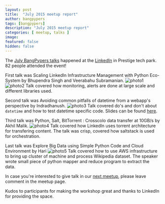 ```yaml
---
layout: post
title:  "July 2015 meetup report"
author: bangpypers
tags: [bangpypers]
description: "July 2015 meetup report"
categories: [ meetup, talks ]
image:
featured: false
hidden: false
---
```


The [July BangPypers talks](http://www.meetup.com/BangPypers/events/197867222/) happened at the [LinkedIn](https://www.linkedin.com/) in Prestige tech park. 82 people attended the event!

First talk was Scaling LinkedIn Infrastructure Management with Python Eco-System by Bhupendra Singh and Veerabahu Subramanian. ![photo1](https://a248.e.akamai.net/f/248/1673/2/photos3.meetupstatic.com/photos/event/6/c/9/4/highres_439887796.jpeg)
![photo2](https://a248.e.akamai.net/f/248/1673/2/photos3.meetupstatic.com/photos/event/6/c/8/7/highres_439887783.jpeg)
Talk covered how monitoring, alerts are done at large scale and different libraries used.

Second talk was Avoiding common pitfalls of datetime from a webapp's perspective by Indradhanush.
![photo3](https://a248.e.akamai.net/f/248/1673/2/photos2.meetupstatic.com/photos/event/6/c/2/9/highres_439887689.jpeg)
Talk covered do's and don't about `datetime` and how to test datetime specific code. Slides can be found
[here](http://www.slideshare.net/indradhanush92/time-travel-with-python).

Third talk was Python, Salt, BitTorrent : Cross­colo data transfer at 10GB/s by Akhil Malik.
![photo4](https://a248.e.akamai.net/f/248/1673/2/photos3.meetupstatic.com/photos/event/6/b/e/b/highres_439887627.jpeg)
Talk covered how LinkedIn uses torrent architecture for transfering content.
The talk was crisp, covered how saltstack is used for orchestration.

Last talk was Explore Big Data using Simple Python Code and Cloud Environment by Hari
![photo5](https://a248.e.akamai.net/f/248/1673/2/photos1.meetupstatic.com/photos/event/6/b/d/7/highres_439887607.jpeg)
Talk covered how to use AWS infrastructure to bring up cluster of machine and process Wikipedia dataset.
The speaker wrote small piece of python mapper and reduce program to extract the data.

In case you're interested to give talk in our [next meetup](http://www.meetup.com/BangPypers/events/205689452/),
please leave comment in the meetup page.

Kudos to participants for making the workshop great and thanks to LinkedIn for providing the space.

